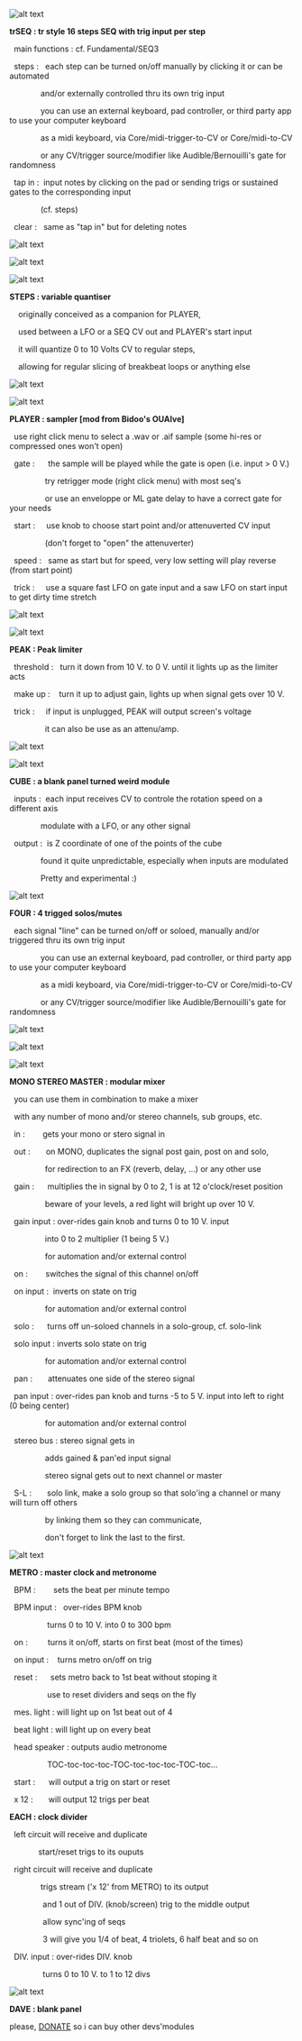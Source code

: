 ![alt text](/cf.png)


**trSEQ : tr style 16 steps SEQ with trig input per step**

  main functions : cf. Fundamental/SEQ3
  
  steps :   each step can be turned on/off manually by clicking it or can be automated
  
              and/or externally controlled thru its own trig input
            
              you can use an external keyboard, pad controller, or third party app to use your computer keyboard
            
              as a midi keyboard, via Core/midi-trigger-to-CV or Core/midi-to-CV
            
              or any CV/trigger source/modifier like Audible/Bernouilli's gate for randomness
            
  tap in :  input notes by clicking on the pad or sending trigs or sustained gates to the corresponding input
  
              (cf. steps)
            
  clear :   same as "tap in" but for deleting notes
  
![alt text](/screens/trseq1.png)

![alt text](/screens/trseq2.png)

![alt text](/screens/trseq3.png)





**STEPS : variable quantiser**

    originally conceived as a companion for PLAYER,
  
    used between a LFO or a SEQ CV out and PLAYER's start input
  
    it will quantize 0 to 10 Volts CV to regular steps,
  
    allowing for regular slicing of breakbeat loops or anything else
  
![alt text](/screens/steps1.png)

![alt text](/screens/steps2.png)





**PLAYER : sampler [mod from Bidoo's OUAIve]**
  
  use right click menu to select a .wav or .aif sample (some hi-res or compressed ones won't open)
  
  gate :      the sample will be played while the gate is open (i.e. input > 0 V.)
  
                try retrigger mode (right click menu) with most seq's
              
                or use an enveloppe or ML gate delay to have a correct gate for your needs
              
  start :     use knob to choose start point and/or attenuverted CV input 
  
                (don't forget to "open" the attenuverter)
              
  speed :   same as start but for speed, very low setting will play reverse (from start point)
  
  trick :     use a square fast LFO on gate input and a saw LFO on start input to get dirty time stretch
  
![alt text](/screens/player1.png)

![alt text](/screens/player2.png)





**PEAK : Peak limiter**

  threshold :   turn it down from 10 V. to 0 V. until it lights up as the limiter acts
  
  make up :     turn it up to adjust gain, lights up when signal gets over 10 V.
  
  
  trick :     if input is unplugged, PEAK will output screen's voltage
  
                it can also be use as an attenu/amp.
              
![alt text](/screens/peak1.png)

![alt text](/screens/peak2.png)

  
  
  

**CUBE : a blank panel turned weird module**

  inputs :  each input receives CV to controle the rotation speed on a different axis
  
              modulate with a LFO, or any other signal
            
  output :  is Z coordinate of one of the points of the cube
  
              found it quite unpredictable, especially when inputs are modulated
            
              Pretty and experimental :)
            
![alt text](/screens/cube1.png)

     

**FOUR : 4 trigged solos/mutes**

  each signal "line" can be turned on/off or soloed, manually and/or triggered thru its own trig input
  
              you can use an external keyboard, pad controller, or third party app to use your computer keyboard
            
              as a midi keyboard, via Core/midi-trigger-to-CV or Core/midi-to-CV
            
              or any CV/trigger source/modifier like Audible/Bernouilli's gate for randomness
            
![alt text](/screens/four1.png)

![alt text](/screens/four2.png)

![alt text](/screens/four3.png)





**MONO STEREO MASTER : modular mixer**

  you can use them in combination to make a mixer 
  
  with any number of mono and/or stereo channels, sub groups, etc.
  
  
  
  in :        gets your mono or stero signal in
  
  out :       on MONO, duplicates the signal post gain, post on and solo, 
  
                for redirection to an FX (reverb, delay, ...) or any other use
              
              
  gain :      multiplies the in signal by 0 to 2, 1 is at 12 o'clock/reset position
  
                beware of your levels, a red light will bright up over 10 V.
              
  gain input : over-rides gain knob and turns 0 to 10 V. input 
  
                into 0 to 2 multiplier (1 being 5 V.) 
              
                for automation and/or external control
              
              
  on :        switches the signal of this channel on/off
  
  on input :  inverts on state on trig
  
                for automation and/or external control
              
              
              
  solo :      turns off un-soloed channels in a solo-group, cf. solo-link
  
  solo input : inverts solo state on trig
  
                for automation and/or external control
              
              
              
  pan :       attenuates one side of the stereo signal
  
  pan input : over-rides pan knob and turns -5 to 5 V. input into left to right (0 being center)
  
                for automation and/or external control
              
              
  
  stereo bus : stereo signal gets in 
  
                adds gained & pan'ed input signal
              
                stereo signal gets out to next channel or master
              
              
  S-L :       solo link, make a solo group so that solo'ing a channel or many will turn off others 
  
                by linking them so they can communicate, 
              
                don't forget to link the last to the first.
  
  ![alt text](/screens/mixer.png)
  
  
  
  
  

**METRO : master clock and metronome**

  BPM :        sets the beat per minute tempo
  
  BPM input :   over-rides BPM knob
  
                 turns 0 to 10 V. into 0 to 300 bpm
               
  on :         turns it on/off, starts on first beat (most of the times)

  on input :    turns metro on/off on trig
  
  reset :      sets metro back to 1st beat without stoping it
  
                 use to reset dividers and seqs on the fly
               
  mes. light : will light up on 1st beat out of 4
  
  beat light : will light up on every beat
  
  head speaker : outputs audio metronome

                 TOC-toc-toc-toc-TOC-toc-toc-toc-TOC-toc...
                 
  start :      will output a trig on start or reset
  
  x 12 :       will output 12 trigs per beat
  




**EACH : clock divider**

  left circuit will receive and duplicate
  
               start/reset trigs to its ouputs
  
  right circuit will receive and duplicate
  
                trigs stream ('x 12' from METRO) to its output
  
               and 1 out of DIV. (knob/screen) trig to the middle output
               
               allow sync'ing of seqs
               
               3 will give you 1/4 of beat, 4 triolets, 6 half beat and so on
               
  DIV. input : over-rides DIV. knob
  
               turns 0 to 10 V. to 1 to 12 divs

  ![alt text](/screens/clock.png)


**DAVE : blank panel**


please, [DONATE](https://www.paypal.com/cgi-bin/webscr?cmd=_s-xclick&hosted_button_id=3CSNFE349G99Q) so i can buy other devs'modules

